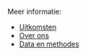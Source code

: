 Meer informatie:

+ [Uitkomsten](uitkomsten.md)
+ [Over ons](over.md)
+ [Data en methodes](methode.md)

